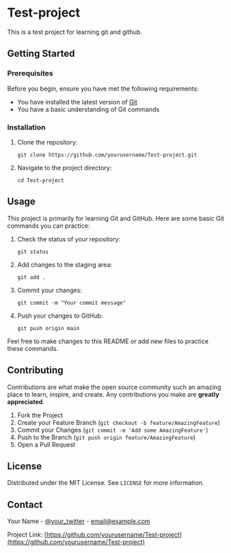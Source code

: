 # Test-project
This is a test project for learning git and github.

## Getting Started

### Prerequisites           

Before you begin, ensure you have met the following requirements:
* You have installed the latest version of [Git](https://git-scm.com/downloads)
* You have a basic understanding of Git commands

### Installation

1. Clone the repository:
   ```
   git clone https://github.com/yourusername/Test-project.git
   ```
2. Navigate to the project directory:
   ```
   cd Test-project
   ```

## Usage

This project is primarily for learning Git and GitHub. Here are some basic Git commands you can practice:

1. Check the status of your repository:
   ```
   git status
   ```
2. Add changes to the staging area:
   ```
   git add .
   ```
3. Commit your changes:
   ```
   git commit -m "Your commit message"
   ```
4. Push your changes to GitHub:
   ```
   git push origin main
   ```

Feel free to make changes to this README or add new files to practice these commands.

## Contributing

Contributions are what make the open source community such an amazing place to learn, inspire, and create. Any contributions you make are **greatly appreciated**.

1. Fork the Project
2. Create your Feature Branch (`git checkout -b feature/AmazingFeature`)
3. Commit your Changes (`git commit -m 'Add some AmazingFeature'`)
4. Push to the Branch (`git push origin feature/AmazingFeature`)
5. Open a Pull Request

## License

Distributed under the MIT License. See `LICENSE` for more information.

## Contact

Your Name - [@your_twitter](https://twitter.com/your_twitter) - email@example.com

Project Link: [https://github.com/yourusername/Test-project](https://github.com/yourusername/Test-project)                          

